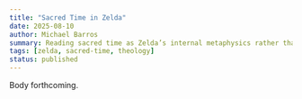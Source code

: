 ```yaml
---
title: "Sacred Time in Zelda"
date: 2025-08-10
author: Michael Barros
summary: Reading sacred time as Zelda’s internal metaphysics rather than imported theology.
tags: [zelda, sacred-time, theology]
status: published
---
```


Body forthcoming.
